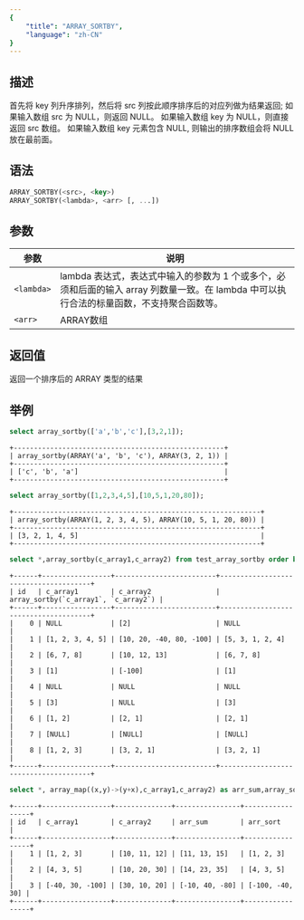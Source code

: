 ```yaml
---
{
    "title": "ARRAY_SORTBY",
    "language": "zh-CN"
}
---
```


<!-- 
Licensed to the Apache Software Foundation (ASF) under one
or more contributor license agreements.  See the NOTICE file
distributed with this work for additional information
regarding copyright ownership.  The ASF licenses this file
to you under the Apache License, Version 2.0 (the
"License"); you may not use this file except in compliance
with the License.  You may obtain a copy of the License at
  http://www.apache.org/licenses/LICENSE-2.0
Unless required by applicable law or agreed to in writing,
software distributed under the License is distributed on an
"AS IS" BASIS, WITHOUT WARRANTIES OR CONDITIONS OF ANY
KIND, either express or implied.  See the License for the
specific language governing permissions and limitations
under the License.
-->

## 描述

首先将 key 列升序排列，然后将 src 列按此顺序排序后的对应列做为结果返回;
如果输入数组 src 为 NULL，则返回 NULL。
如果输入数组 key 为 NULL，则直接返回 src 数组。
如果输入数组 key 元素包含 NULL, 则输出的排序数组会将 NULL 放在最前面。

## 语法

```sql
ARRAY_SORTBY(<src>, <key>)
ARRAY_SORTBY(<lambda>, <arr> [, ...])
```

## 参数

| 参数 | 说明 | 
| --- |---|
| `<lambda>` | lambda 表达式，表达式中输入的参数为 1 个或多个，必须和后面的输入 array 列数量一致。在 lambda 中可以执行合法的标量函数，不支持聚合函数等。 |
| `<arr>` | ARRAY数组     |

## 返回值

返回一个排序后的 ARRAY 类型的结果

## 举例

```sql
select array_sortby(['a','b','c'],[3,2,1]);
```

```text
+----------------------------------------------------+
| array_sortby(ARRAY('a', 'b', 'c'), ARRAY(3, 2, 1)) |
+----------------------------------------------------+
| ['c', 'b', 'a']                                    |
+----------------------------------------------------+
```

```sql
select array_sortby([1,2,3,4,5],[10,5,1,20,80]);
```

```text
+-------------------------------------------------------------+
| array_sortby(ARRAY(1, 2, 3, 4, 5), ARRAY(10, 5, 1, 20, 80)) |
+-------------------------------------------------------------+
| [3, 2, 1, 4, 5]                                             |
+-------------------------------------------------------------+
```

```sql
select *,array_sortby(c_array1,c_array2) from test_array_sortby order by id;
```

```text
+------+-----------------+-------------------------+--------------------------------------+
| id   | c_array1        | c_array2                | array_sortby(`c_array1`, `c_array2`) |
+------+-----------------+-------------------------+--------------------------------------+
|    0 | NULL            | [2]                     | NULL                                 |
|    1 | [1, 2, 3, 4, 5] | [10, 20, -40, 80, -100] | [5, 3, 1, 2, 4]                      |
|    2 | [6, 7, 8]       | [10, 12, 13]            | [6, 7, 8]                            |
|    3 | [1]             | [-100]                  | [1]                                  |
|    4 | NULL            | NULL                    | NULL                                 |
|    5 | [3]             | NULL                    | [3]                                  |
|    6 | [1, 2]          | [2, 1]                  | [2, 1]                               |
|    7 | [NULL]          | [NULL]                  | [NULL]                               |
|    8 | [1, 2, 3]       | [3, 2, 1]               | [3, 2, 1]                            |
+------+-----------------+-------------------------+--------------------------------------+
```

```sql
select *, array_map((x,y)->(y+x),c_array1,c_array2) as arr_sum,array_sortby((x,y)->(y+x),c_array1,c_array2) as arr_sort from array_test2;
```

```text
+------+-----------------+--------------+----------------+-----------------+
| id   | c_array1        | c_array2     | arr_sum        | arr_sort        |
+------+-----------------+--------------+----------------+-----------------+
|    1 | [1, 2, 3]       | [10, 11, 12] | [11, 13, 15]   | [1, 2, 3]       |
|    2 | [4, 3, 5]       | [10, 20, 30] | [14, 23, 35]   | [4, 3, 5]       |
|    3 | [-40, 30, -100] | [30, 10, 20] | [-10, 40, -80] | [-100, -40, 30] |
+------+-----------------+--------------+----------------+-----------------+
```
